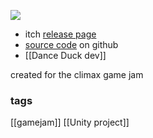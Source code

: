 ![](https://img.itch.zone/aW1nLzE1Njc0NTM3LmpwZw==/original/A07WmG.jpg)

- itch [release page](https://hannesd.itch.io/duck-duck-dance) 
- [source code](https://github.com/hannesdelbeke/duck-duck-dance) on github 
- [[Dance Duck dev]]

created for the climax game jam
### tags
[[gamejam]]
[[Unity project]]
